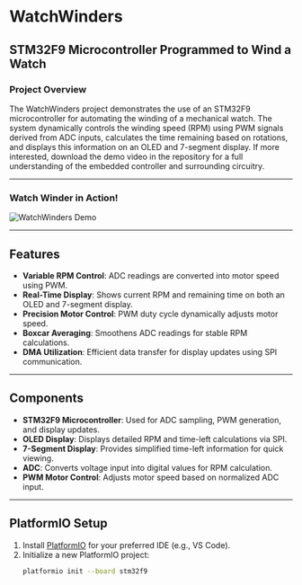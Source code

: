 # WatchWinders

## STM32F9 Microcontroller Programmed to Wind a Watch

### Project Overview
The WatchWinders project demonstrates the use of an STM32F9 microcontroller for automating the winding of a mechanical watch. The system dynamically controls the winding speed (RPM) using PWM signals derived from ADC inputs, calculates the time remaining based on rotations, and displays this information on an OLED and 7-segment display.  If more interested, download the demo video in the repository for a full understanding of the embedded controller and surrounding circuitry.

---

### Watch Winder in Action!
![WatchWinders Demo](demo.gif)

---

## Features
- **Variable RPM Control**: ADC readings are converted into motor speed using PWM.
- **Real-Time Display**: Shows current RPM and remaining time on both an OLED and 7-segment display.
- **Precision Motor Control**: PWM duty cycle dynamically adjusts motor speed.
- **Boxcar Averaging**: Smoothens ADC readings for stable RPM calculations.
- **DMA Utilization**: Efficient data transfer for display updates using SPI communication.

---

## Components
- **STM32F9 Microcontroller**: Used for ADC sampling, PWM generation, and display updates.
- **OLED Display**: Displays detailed RPM and time-left calculations via SPI.
- **7-Segment Display**: Provides simplified time-left information for quick viewing.
- **ADC**: Converts voltage input into digital values for RPM calculation.
- **PWM Motor Control**: Adjusts motor speed based on normalized ADC input.

---

## PlatformIO Setup
1. Install [PlatformIO](https://platformio.org/) for your preferred IDE (e.g., VS Code).
2. Initialize a new PlatformIO project:
   ```bash
   platformio init --board stm32f9
